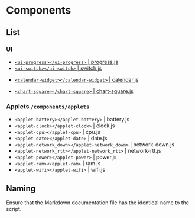 # Components

## List
<!-- KEEP ALPHABETICAL ORDER -->

### UI
- [`<ui-progress></ui-progress>` | progress.js](progress.md)
- [`<ui-switch></ui-switch>` | switch.js](switch.md)

* [`<calendar-widget></calendar-widget>` | calendar.js](calendar.md)

- [`<chart-square></chart-square>` | chart-square.js](chart-square.md)


### Applets `/components/applets`
* `<applet-battery></applet-battery>` | battery.js
* `<applet-clock></applet-clock>` | clock.js
* `<applet-cpu></applet-cpu>` | cpu.js
* `<applet-date></applet-date>` | date.js
* `<applet-network_down></applet-network_down>` | network-down.js
* `<applet-network_rtt></applet-network_rtt>` | network-rtt.js
* `<applet-power></applet-power>` | power.js
* `<applet-ram></applet-ram>` | ram.js
* `<applet-wifi></applet-wifi>` | wifi.js



## Naming
Ensure that the Markdown documentation file has the identical name to the script.